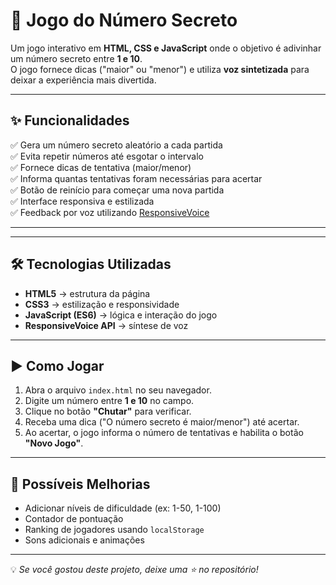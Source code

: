 # 🎯 Jogo do Número Secreto

Um jogo interativo em **HTML, CSS e JavaScript** onde o objetivo é adivinhar um número secreto entre **1 e 10**.  
O jogo fornece dicas ("maior" ou "menor") e utiliza **voz sintetizada** para deixar a experiência mais divertida.

---

## ✨ Funcionalidades
✅ Gera um número secreto aleatório a cada partida  
✅ Evita repetir números até esgotar o intervalo  
✅ Fornece dicas de tentativa (maior/menor)  
✅ Informa quantas tentativas foram necessárias para acertar  
✅ Botão de reinício para começar uma nova partida  
✅ Interface responsiva e estilizada  
✅ Feedback por voz utilizando [ResponsiveVoice](https://responsivevoice.org/)  

---

---

## 🛠 Tecnologias Utilizadas
- **HTML5** → estrutura da página  
- **CSS3** → estilização e responsividade  
- **JavaScript (ES6)** → lógica e interação do jogo  
- **ResponsiveVoice API** → síntese de voz

---

## ▶️ Como Jogar
1. Abra o arquivo `index.html` no seu navegador.
2. Digite um número entre **1 e 10** no campo.
3. Clique no botão **"Chutar"** para verificar.
4. Receba uma dica ("O número secreto é maior/menor") até acertar.
5. Ao acertar, o jogo informa o número de tentativas e habilita o botão **"Novo Jogo"**.

---

## 🚀 Possíveis Melhorias
- Adicionar níveis de dificuldade (ex: 1-50, 1-100)  
- Contador de pontuação  
- Ranking de jogadores usando `localStorage`  
- Sons adicionais e animações

---

💡 *Se você gostou deste projeto, deixe uma ⭐ no repositório!*

